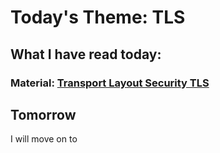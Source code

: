 # Today's Theme: TLS
    
## What I have read today:
### Material: [Transport Layout Security TLS](https://hpbn.co/transport-layer-security-tls/)

## Tomorrow
I will move on to []()
